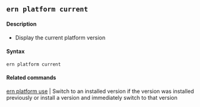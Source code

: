 ## `ern platform current`
#### Description
* Display the current platform version  

#### Syntax
`ern platform current`  

#### Related commands
 [ern platform use] | Switch to an installed version if the version was installed previously or install a version and immediately switch to that version

[ern platform use]: ./use.md